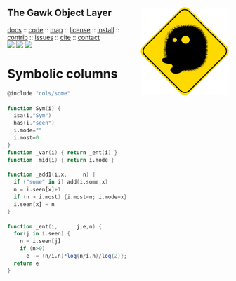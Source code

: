 <a name=top>
<img align=right src="https://raw.githubusercontent.com/timm/awk/master/etc/img/spiny.png" width=200>
<h2>
     The Gawk Object Layer
</h2>
<p>
   <a    href="http://menzies.us/awk/index">docs</a>
   :: <a href="http://github.com/timm/awk">code</a>
   :: <a href="http://menzies.us/awk/index#map">map</a>
   :: <a href="http://menzies.us/awk/index#license">license</a>
   :: <a href="http://menzies.us/awk/index#install">install</a>
   :: <a href="http://menzies.us/awk/index#contribute">contrib</a>
   :: <a href="http://github.com/timm/awk/issues">issues</a>
   :: <a href="http://menzies.us/awk/index#cite">cite</a>
   :: <a href="http://menzies.us/awk/index#contact">contact</a>
<br>
   <img src="https://img.shields.io/badge/language-gawk-orange">
   <img src="https://img.shields.io/badge/purpose-ai,se-blueviolet">
   <img src="https://img.shields.io/badge/platform-mac,*nux-informational">
</p>

# Symbolic columns

```awk
@include "cols/some"

function Sym(i) {
  isa(i,"Sym")
  has(i,"seen")
  i.mode=""
  i.most=0
}
function _var(i) { return _ent(i) }
function _mid(i) { return i.mode }

function _add1(i,x,     n) {
  if ("some" in i) add(i.some,x)
  n = i.seen[x]+1
  if (n > i.most) {i.most=n; i.mode=x}
  i.seen[x] = n
}

function _ent(i,      j,e,n) {
  for(j in i.seen) {
    n = i.seen[j]
    if (n>0) 
      e -= (n/i.n)*log(n/i.n)/log(2)};
  return e
}
```
